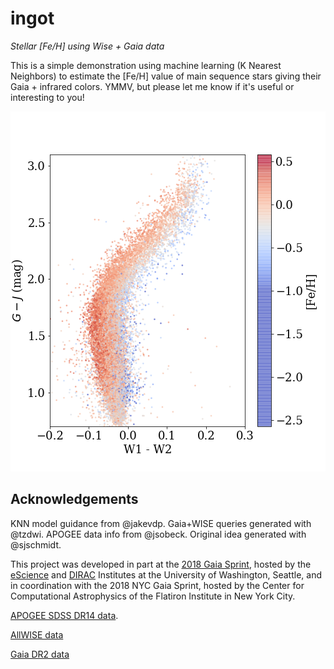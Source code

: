 # ingot
*Stellar [Fe/H] using Wise + Gaia data*

This is a simple demonstration using machine learning (K Nearest Neighbors) to estimate the [Fe/H] value of main sequence stars giving their Gaia + infrared colors. YMMV, but please let me know if it's useful or interesting to you!

![](ingot.png)

## Acknowledgements
KNN model guidance from @jakevdp. Gaia+WISE queries generated with @tzdwi. APOGEE data info from @jsobeck. Original idea generated with @sjschmidt.

This project was developed in part at the [2018 Gaia Sprint](http://gaia.lol/2018SEA.html),
hosted by the [eScience](http://escience.washington.edu) and [DIRAC](https://dirac.astro.washington.edu) Institutes at the University of Washington, Seattle, and in coordination with the 2018 NYC Gaia Sprint, hosted by the Center for Computational Astrophysics of the Flatiron Institute in New York City.

[APOGEE SDSS DR14 data](http://www.sdss.org/dr14/irspec/spectro_data/).

[AllWISE data](http://wise2.ipac.caltech.edu/docs/release/allwise/)

[Gaia DR2 data](https://www.cosmos.esa.int/gaia)
